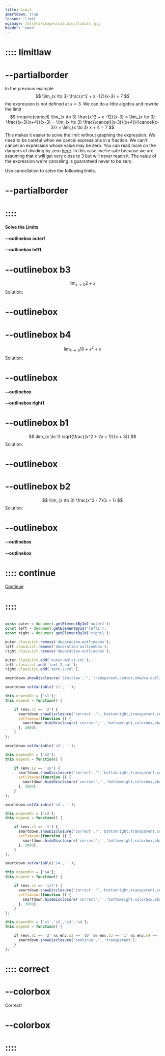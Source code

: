```yaml
---
title: Limit
smartdown: true
lesson: 'limit'
ogimage: /assets/images/calculus/limits.jpg
header: 'none'
---
```


# :::: limitlaw
# --partialborder
In the previous example
$$ 
\lim_{x \to 3} \frac{x^2 + x -12}{x-3} = 7
$$
the expression is not defined at $x=3$.  We can do a little algebra and rewrite the limit
$$ 
\require{cancel}
\lim_{x \to 3} \frac{x^2 + x -12}{x-3} = \lim_{x \to 3} \frac{(x-3)(x+4)}{x-3} = \lim_{x \to 3} \frac{\cancel{(x-3)}(x+4)}{\cancel{x-3}} = \lim_{x \to 3} x + 4 = 7
$$
This makes it easier to solve the limit without graphing the expression. We need to be careful when we cancel expressions in a fraction.  We can't cancel an expression whose value may be zero.  You can read more on the dangers of dividing by zero [here](/pages/divideByZero).  In this case, we're safe because we are assuming that $x$ will get very close to $3$ but will never reach it.  The value of the expression we're canceling is guaranteed never to be zero.

Use cancellation to solve the following limits. 
# --partialborder
# ::::

#### Solve the Limits

#### --outlinebox outer1

#### --outlinebox left1
# --outlinebox b3
$$
\lim_{x \to 0} 2 + x
$$
Solution: [](:?s1)
# --outlinebox 

# --outlinebox b4
$$
\lim_{x \to 0} 10 + x^2 + x
$$
Solution: [](:?s2)
# --outlinebox 
#### --outlinebox


#### --outlinebox right1
# --outlinebox b1
$$
\lim_{x \to 1} \sqrt{\frac{(x^2 + 2x + 1)}{x + 3}}
$$
Solution: [](:?s3)
# --outlinebox

# --outlinebox b2
$$
\lim_{x \to 3} \frac{x^2 - 7}{x + 1}
$$
Solution: [](:?s4)
# --outlinebox 

#### --outlinebox
#### --outlinebox

# :::: continue
[Continue](/pages/limit2)
# ::::


```javascript /autoplay

const outer = document.getElementById('outer1');
const left = document.getElementById('left1');
const right = document.getElementById('right1');

outer.classList.remove('decoration-outlinebox');
left.classList.remove('decoration-outlinebox');
right.classList.remove('decoration-outlinebox');

outer.classList.add('outer-multi-col');
left.classList.add('text-2-col');
right.classList.add('text-2-col');

smartdown.showDisclosure('limitlaw','','transparent,center,shadow,outline,lightbox,draggable,closeable');

```


```javascript /autoplay
smartdown.setVariable('s1', '');

this.dependOn = ['s1'];
this.depend = function() {

    if (env.s1 == '2') {
      smartdown.showDisclosure('correct','','bottomright,transparent,colorbox,shadow');
      setTimeout(function () {
        smartdown.hideDisclosure('correct','','bottomright,colorbox,shadow');
      }, 3000);
    }
};
```
```javascript /autoplay
smartdown.setVariable('s2', '');

this.dependOn = ['s2'];
this.depend = function() {

    if (env.s2 == '10') {
      smartdown.showDisclosure('correct','','bottomright,transparent,colorbox,shadow');
      setTimeout(function () {
        smartdown.hideDisclosure('correct','','bottomright,colorbox,shadow');
      }, 3000);
    }
};
```
```javascript /autoplay
smartdown.setVariable('s3', '');

this.dependOn = ['s3'];
this.depend = function() {

    if (env.s3 == '1') {
      smartdown.showDisclosure('correct','','bottomright,transparent,colorbox,shadow');
      setTimeout(function () {
        smartdown.hideDisclosure('correct','','bottomright,colorbox,shadow');
      }, 3000);
    }
};
```
```javascript /autoplay
smartdown.setVariable('s4', '');

this.dependOn = ['s4'];
this.depend = function() {

    if (env.s4 == '1/2') {
      smartdown.showDisclosure('correct','','bottomright,transparent,colorbox,shadow');
      setTimeout(function () {
        smartdown.hideDisclosure('correct','','bottomright,colorbox,shadow');
      }, 3000);
    }
};
```

```javascript /autoplay
this.dependOn = ['s1','s2','s3','s4'];
this.depend = function() {

    if (env.s1 == '2' && env.s2 == '10' && env.s3 == '1' && env.s4 == '1/2') {
      smartdown.showDisclosure('continue','','transparent');
    }
};
```

# :::: correct
# --colorbox
Correct!
# --colorbox
# ::::